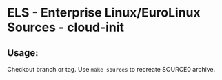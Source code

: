 # ELS - Enterprise Linux/EuroLinux Sources - cloud-init
 
## Usage:
  Checkout branch or tag. Use `make sources` to recreate  SOURCE0 archive.
